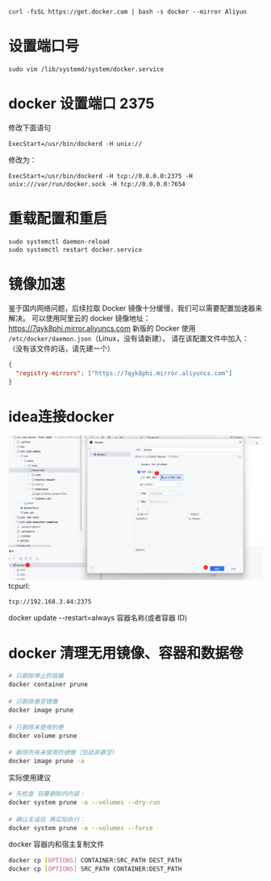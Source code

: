 ```shell:no-line-numbers
curl -fsSL https://get.docker.com | bash -s docker --mirror Aliyun
```

# 设置端口号

```shell:no-line-numbers
sudo vim /lib/systemd/system/docker.service
```

# docker 设置端口 2375

修改下面语句

```text:no-line-numbers
ExecStart=/usr/bin/dockerd -H unix://
```

修改为：

```text:no-line-numbers
ExecStart=/usr/bin/dockerd -H tcp://0.0.0.0:2375 -H unix:///var/run/docker.sock -H tcp://0.0.0.0:7654
```

# 重载配置和重启

```shell:no-line-numbers
sudo systemctl daemon-reload
sudo systemctl restart docker.service
```

# 镜像加速

鉴于国内网络问题，后续拉取 Docker 镜像十分缓慢，我们可以需要配置加速器来解决。
可以使用阿里云的 docker 镜像地址：<https://7qyk8phi.mirror.aliyuncs.com>
新版的 Docker 使用 `/etc/docker/daemon.json`（Linux，没有请新建）。
请在该配置文件中加入：
（没有该文件的话，请先建一个）

```json
{
  "registry-mirrors": ["https://7qyk8phi.mirror.aliyuncs.com"]
}
```

# idea连接docker

![](img/2024-03-08-11-47-15.png)
tcpurl:
```text
tcp://192.168.3.44:2375
```

docker update --restart=always 容器名称(或者容器 ID)

# docker 清理无用镜像、容器和数据卷
```bash
# 只删除停止的容器
docker container prune

# 只删除悬空镜像
docker image prune

# 只删除未使用的卷
docker volume prune

# 删除所有未使用的镜像（包括非悬空）
docker image prune -a

```

实际使用建议
```bash
# 先检查 将要删除的内容：
docker system prune -a --volumes --dry-run

# 确认无误后 再实际执行：
docker system prune -a --volumes --force
```

docker 容器内和宿主复制文件
```bash
docker cp [OPTIONS] CONTAINER:SRC_PATH DEST_PATH
docker cp [OPTIONS] SRC_PATH CONTAINER:DEST_PATH
```
